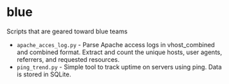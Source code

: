 blue
=======

Scripts that are geared toward blue teams

* `apache_acces_log.py` - Parse Apache access logs in vhost_combined and combined format. Extract and count the unique hosts, user agents, referrers, and requested resources.
* `ping_trend.py` - Simple tool to track uptime on servers using ping. Data is stored in SQLite.
  

